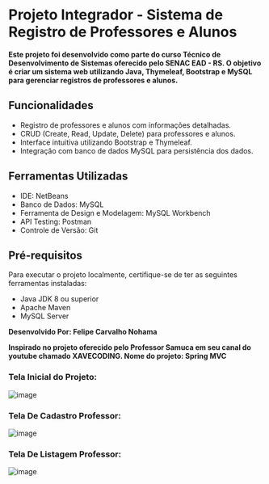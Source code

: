 # Projeto Integrador - Sistema de Registro de Professores e Alunos
**Este projeto foi desenvolvido como parte do curso Técnico de Desenvolvimento de Sistemas oferecido pelo SENAC EAD - RS. O objetivo é criar um sistema web utilizando Java, Thymeleaf, Bootstrap e MySQL para gerenciar registros de professores e alunos.**

## Funcionalidades
- Registro de professores e alunos com informações detalhadas.
- CRUD (Create, Read, Update, Delete) para professores e alunos.
- Interface intuitiva utilizando Bootstrap e Thymeleaf.
- Integração com banco de dados MySQL para persistência dos dados.

## Ferramentas Utilizadas
- IDE: NetBeans
- Banco de Dados: MySQL
- Ferramenta de Design e Modelagem: MySQL Workbench
- API Testing: Postman
- Controle de Versão: Git

## Pré-requisitos
Para executar o projeto localmente, certifique-se de ter as seguintes ferramentas instaladas:
- Java JDK 8 ou superior
- Apache Maven
- MySQL Server

**Desenvolvido Por: Felipe Carvalho Nohama**

**Inspirado no projeto oferecido pelo Professor Samuca em seu canal do youtube chamado XAVECODING. Nome do projeto: Spring MVC**


### Tela Inicial do Projeto:
![image](https://github.com/user-attachments/assets/d7dcd28d-81b4-414a-869b-9b9d598d7837)

### Tela De Cadastro Professor:
![image](https://github.com/user-attachments/assets/c76a31e8-9b80-4513-a42f-f9def153644b)

### Tela De Listagem Professor:
![image](https://github.com/user-attachments/assets/518667bf-f60f-4f81-935e-0487360decfa)


